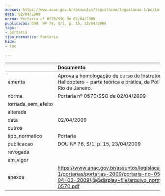 ```yaml
---
anexos: https://www.anac.gov.br/assuntos/legislacao/legislacao-1/portarias/portarias-2009/portaria-no-0570-sso-de-04-02-2009/@@display-file/arquivo_norma/PA2009-0570.pdf
data: 02/04/2009
norma: Portaria nº 0570/SSO de 02/04/2009
publicacao: DOU  Nº 76, S/1, p. 15, 23/04/2009
tags:
- portaria
tipo_normatico: Portaria
hide: 
- toc 
 
---
```


|                    | Documento                                                                                                                                                         |
|:-------------------|:------------------------------------------------------------------------------------------------------------------------------------------------------------------|
| ementa             | Aprova a homologação de curso de Instrutor de Vôo de Helicóptero - parte teórica e prática, da Polícia Militar do Rio de Janeiro.                                 |
| norma              | Portaria nº 0570/SSO de 02/04/2009                                                                                                                                |
| tornada_sem_efeito |                                                                                                                                                                   |
| alterada           |                                                                                                                                                                   |
| data               | 02/04/2009                                                                                                                                                        |
| outros             |                                                                                                                                                                   |
| tipo_normatico     | Portaria                                                                                                                                                          |
| publicacao         | DOU  Nº 76, S/1, p. 15, 23/04/2009                                                                                                                                |
| revogada           |                                                                                                                                                                   |
| em_vigor           |                                                                                                                                                                   |
| anexos             | https://www.anac.gov.br/assuntos/legislacao/legislacao-1/portarias/portarias-2009/portaria-no-0570-sso-de-04-02-2009/@@display-file/arquivo_norma/PA2009-0570.pdf |